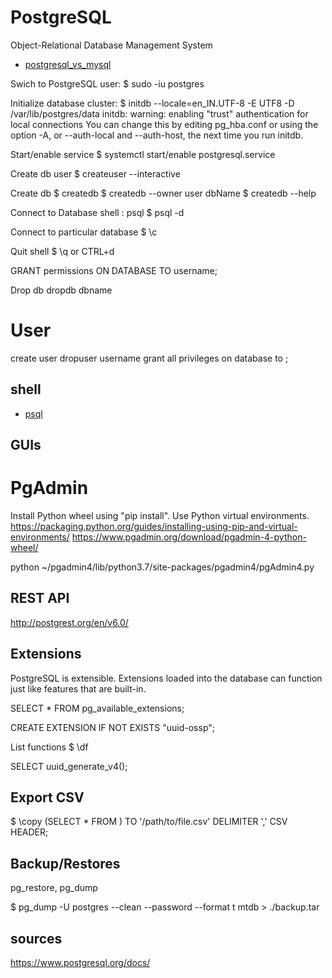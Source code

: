 # PostgreSQL
Object-Relational Database Management System

- [postgresql_vs_mysql](postgresql_vs_mysql)

Swich to PostgreSQL user:
$ sudo -iu postgres

Initialize database cluster:
$ initdb --locale=en_IN.UTF-8 -E UTF8 -D /var/lib/postgres/data
  initdb: warning: enabling "trust" authentication for local connections
  You can change this by editing pg_hba.conf or using the option -A, or --auth-local and --auth-host, the next time you run initdb.

Start/enable service
$ systemctl start/enable postgresql.service

Create db user
$ createuser --interactive

Create db
$ createdb <dbName>
$ createdb --owner user dbName
$ createdb --help

Connect to Database shell : psql
$ psql -d <dbName>

Connect to particular database
$ \c <dbName>

Quit shell
$ \q or CTRL+d

GRANT permissions ON DATABASE <dbName> TO username;

Drop db
dropdb dbname

# User
create user <username>
dropuser username
grant all privileges on database <dbName> to <userName>;

## shell
* [psql](psql)





## GUIs
# PgAdmin
Install Python wheel using "pip install". Use Python virtual environments.
https://packaging.python.org/guides/installing-using-pip-and-virtual-environments/
https://www.pgadmin.org/download/pgadmin-4-python-wheel/

python ~/pgadmin4/lib/python3.7/site-packages/pgadmin4/pgAdmin4.py

## REST API 
http://postgrest.org/en/v6.0/

## Extensions 
PostgreSQL is extensible. Extensions loaded into the database can function just like features that are built-in.

SELECT * FROM pg_available_extensions;

CREATE EXTENSION IF NOT EXISTS "uuid-ossp";

List functions
$ \df

SELECT uuid_generate_v4();

## Export CSV 
$ \copy (SELECT * FROM <tableName>) TO '/path/to/file.csv' DELIMITER ',' CSV HEADER;


## Backup/Restores 
pg_restore, pg_dump

$ pg_dump -U postgres --clean --password --format t mtdb > ./backup.tar



## sources 
https://www.postgresql.org/docs/




